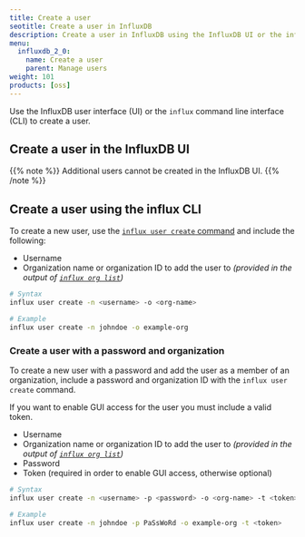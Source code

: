 ```yaml
---
title: Create a user
seotitle: Create a user in InfluxDB
description: Create a user in InfluxDB using the InfluxDB UI or the influx CLI.
menu:
  influxdb_2_0:
    name: Create a user
    parent: Manage users
weight: 101
products: [oss]
---
```


Use the InfluxDB user interface (UI) or the `influx` command line interface (CLI)
to create a user.

## Create a user in the InfluxDB UI

{{% note %}}
Additional users cannot be created in the InfluxDB UI.
{{% /note %}}

## Create a user using the influx CLI

To create a new user, use the [`influx user create` command](/influxdb/v2.0/reference/cli/influx/user/create)
and include the following:

- Username
- Organization name or organization ID to add the user to _(provided in the output of
  [`influx org list`](/influxdb/v2.0/reference/cli/influx/org/list/))_

```sh
# Syntax
influx user create -n <username> -o <org-name>

# Example
influx user create -n johndoe -o example-org
```

### Create a user with a password and organization
To create a new user with a password and add the user as a member of an organization,
include a password and organization ID with the `influx user create` command.

If you want to enable GUI access for the user you must include a valid token. 

- Username
- Organization name or organization ID to add the user to _(provided in the output of
  [`influx org list`](/influxdb/v2.0/reference/cli/influx/org/list/))_
- Password
- Token (required in order to enable GUI access, otherwise optional)

```sh
# Syntax
influx user create -n <username> -p <password> -o <org-name> -t <token>

# Example
influx user create -n johndoe -p PaSsWoRd -o example-org -t <token>
```
